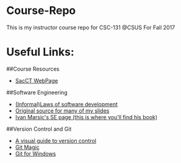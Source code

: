 # Course-Repo
This is my instructor course repo for CSC-131 @CSUS For Fall 2017


# Useful Links:

##Course Resources
 - [SacCT WebPage](https://sacct.csus.edu/webapps/blackboard/execute/modulepage/view?course_id=_55381_1&cmp_tab_id=_114466_1)
 
##Software Engineering
 
- [(Informal)Laws of software development](https://exceptionnotfound.net/fundamental-laws-of-software-development/)
- [Original source for many of my slides](http://ceit.aut.ac.ir/~91131079/SE2/SE2%20Website/Lecture%20Slides.html)
- [Ivan Marsic's SE page (this is where you'll find his book)](http://www.ece.rutgers.edu/~marsic/books/SE/)


##Version Control and Git
- [A visual guide to version control](https://betterexplained.com/articles/a-visual-guide-to-version-control/)
- [Git Magic](http://www-cs-students.stanford.edu/~blynn/gitmagic/)
- [Git for Windows](https://git-scm.com/download/win) 
 
